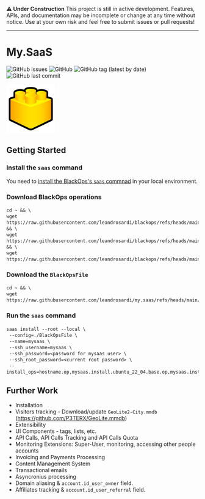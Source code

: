 **⚠️ Under Construction** 
This project is still in active development. Features, APIs, and documentation may be incomplete or change at any time without notice. Use at your own risk and feel free to submit issues or pull requests!

---

# My.SaaS

![GitHub issues](https://img.shields.io/github/issues/leandrosardi/my.saas) ![GitHub](https://img.shields.io/github/license/leandrosardi/my.saas) ![GitHub tag (latest by date)](https://img.shields.io/github/v/tag/leandrosardi/my.saas) ![GitHub last commit](https://img.shields.io/github/last-commit/leandrosardi/my.saas)

![logo](./public/core/images/logo.png)

## Getting Started

### Install the `saas` command

You need to [install the BlackOps's `saas` commnad](https://github.com/leandrosardi/blackops?tab=readme-ov-file#install-the-saas-command) in your local environment.

### Download BlackOps operations

```
cd ~ && \
wget https://raw.githubusercontent.com/leandrosardi/blackops/refs/heads/main/ops/hostname.op && \
wget https://raw.githubusercontent.com/leandrosardi/blackops/refs/heads/main/ops/mysaas.install.ubuntu_22_04.base.op && \
wget https://raw.githubusercontent.com/leandrosardi/blackops/refs/heads/main/ops/mysaas.install.ubuntu_22_04.postgresql.op
```

### Download the `BlackOpsFile`

```
cd ~ && \
wget https://raw.githubusercontent.com/leandrosardi/my.saas/refs/heads/main/BlackOpsFile
```

### Run the `saas` command

```
saas install --root --local \
 --config=./BlackOpsFile \
 --name=mysaas \
 --ssh_username=mysaas \
 --ssh_password=<password for mysaas user> \
 --ssh_root_password=<current root password> \
 --install_ops=hostname.op,mysaas.install.ubuntu_22_04.base.op,mysaas.install.ubuntu_22_04.postgresql.op
```

## Further Work

- Installation
- Visitors tracking - Download/update `GeoLite2-City.mmdb` (https://github.com/P3TERX/GeoLite.mmdb)
- Extensibility
- UI Components - tags, lists, etc.
- API Calls, API Calls Tracking and API Calls Quota
- Monitoring Extensions: Super-User, monitoring, accessing other people accounts
- Invoicing and Payments Processing
- Content Management System
- Transactional emails
- Asyncronius processing
- Domain aliasing & `account.id_user_owner` field.
- Affiliates tracking & `account.id_user_referral` field.
